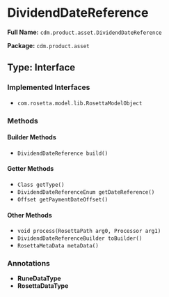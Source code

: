 # DividendDateReference

**Full Name:** `cdm.product.asset.DividendDateReference`

**Package:** `cdm.product.asset`

## Type: Interface

### Implemented Interfaces

- `com.rosetta.model.lib.RosettaModelObject`

### Methods

#### Builder Methods

- `DividendDateReference build()`

#### Getter Methods

- `Class getType()`
- `DividendDateReferenceEnum getDateReference()`
- `Offset getPaymentDateOffset()`

#### Other Methods

- `void process(RosettaPath arg0, Processor arg1)`
- `DividendDateReferenceBuilder toBuilder()`
- `RosettaMetaData metaData()`

### Annotations

- **RuneDataType**
- **RosettaDataType**

